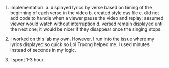 1. Implementation:
    a. displayed lyrics by verse based on timing of the beginning of each verse in the video
    b. created style.css file
    c. did not add code to handle when a viewer pause the video and replay; assumed viewer would watch without interruption
    d. versed remain displayed until the next one; it would be nicer if they disappear once the singing stops. 

2.  I worked on this lab my own.  However, I run into the issue where my lyrics displayed so quick so Loi Truong helped me.  I used minutes instead of seconds in my logic.

3. I spent 1-3 hour.

